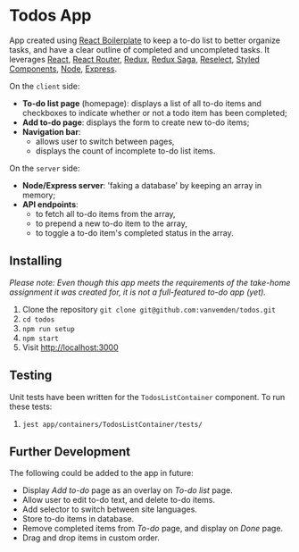 # Todos App

App created using [React Boilerplate](https://www.reactboilerplate.com/) to keep a to-do list to better organize tasks, and have a clear outline of completed and uncompleted tasks. It leverages [React](https://reactjs.org/), [React Router](https://www.npmjs.com/package/react-router), [Redux](https://redux.js.org/), [Redux Saga](https://redux-saga.js.org/), [Reselect](https://github.com/reduxjs/reselect), [Styled Components](https://styled-components.com/), [Node](https://nodejs.org/en/docs/), [Express](https://expressjs.com/).

On the `client` side:

* __To-do list page__ (homepage): displays a list of all to-do items and checkboxes to indicate whether or not a todo item has been completed;
* __Add to-do page__: displays the form to create new to-do items;
* __Navigation bar__:
  * allows user to switch between pages,
  * displays the count of incomplete to-do list items.

On the `server` side:

* __Node/Express server__: 'faking a database' by keeping an array in memory;
* __API endpoints__:
  * to fetch all to-do items from the array,
  * to prepend a new to-do item to the array,
  * to toggle a to-do item's completed status in the array.

## Installing

_Please note: Even though this app meets the requirements of the take-home assignment it was created for, it is not a full-featured to-do app (yet)._

1. Clone the repository `git clone git@github.com:vanvemden/todos.git`
2. `cd todos`
3. `npm run setup`
4. `npm start`
5. Visit [http://localhost:3000](http://localhost:3000)

## Testing

Unit tests have been written for the `TodosListContainer` component. To run these tests:

1. `jest app/containers/TodosListContainer/tests/`

## Further Development

The following could be added to the app in future:

* Display _Add to-do_ page as an overlay on _To-do list_ page.
* Allow user to edit to-do text, and delete to-do items.
* Add selector to switch between site languages.
* Store to-do items in database.
* Remove completed items from _To-do_ page, and display on _Done_ page.
* Drag and drop items in custom order.
